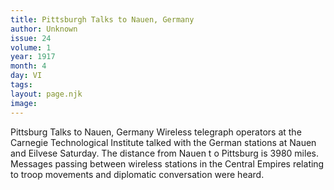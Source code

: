 ```yaml
---
title: Pittsburgh Talks to Nauen, Germany
author: Unknown
issue: 24
volume: 1
year: 1917
month: 4
day: VI
tags:
layout: page.njk
image:
---
```

Pittsburg Talks to Nauen, Germany   Wireless telegraph operators at the Carnegie Technological Institute talked with the German stations at Nauen and Eilvese Saturday. The distance from Nauen t o Pittsburg is 3980 miles. Messages passing between wireless stations in the Central Empires relating to troop movements and diplomatic conversation were heard.    

